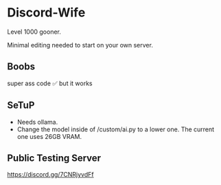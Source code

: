 # Discord-Wife
Level 1000 gooner.

Minimal editing needed to start on your own server.

## Boobs
super ass code ✅ but it works

## SeTuP
- Needs ollama.
- Change the model inside of /custom/ai.py to a lower one. The current one uses 26GB VRAM.
  
## Public Testing Server
https://discord.gg/7CNRjyvdFf
